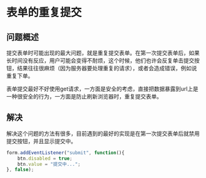 # 表单的重复提交

## 问题概述

提交表单时可能出现的最大问题，就是重复提交表单。在第一次提交表单后，如果长时间没有反应，用户可能会变得不耐烦，这个时候，他们也许会反复单击提交按钮，结果往往很麻烦（因为服务器要处理重复的请求），或者会造成错误，例如说重复下单。

表单提交最好不好使用get请求，一方面是安全的考虑，直接把数据暴露到url上是一种很安全的行为，一方面是防止刷新浏览器时，重复提交表单。

## 解决

解决这个问题的方法有很多，目前遇到的最好的实现是在第一次提交表单后就禁用提交按钮，并且显示提交中。

```javascript
form.addEventListener("submit", function(){
    btn.disabled = true;
    btn.value = "提交中...";
}, false);
```